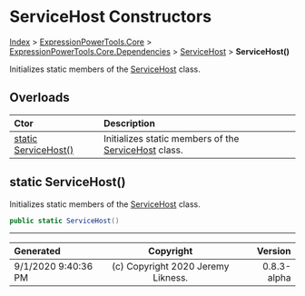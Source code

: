 ﻿# ServiceHost Constructors

[Index](../index.md) > [ExpressionPowerTools.Core](ExpressionPowerTools.Core.a.md) > [ExpressionPowerTools.Core.Dependencies](ExpressionPowerTools.Core.Dependencies.n.md) > [ServiceHost](ExpressionPowerTools.Core.Dependencies.ServiceHost.cs.md) > **ServiceHost()**

Initializes static members of the [ServiceHost](ExpressionPowerTools.Core.Dependencies.ServiceHost.cs.md) class.

## Overloads

| Ctor | Description |
| :-- | :-- |
| [static ServiceHost()](#static-servicehost) | Initializes static members of the [ServiceHost](ExpressionPowerTools.Core.Dependencies.ServiceHost.cs.md) class. |

## static ServiceHost()

Initializes static members of the [ServiceHost](ExpressionPowerTools.Core.Dependencies.ServiceHost.cs.md) class.

```csharp
public static ServiceHost()
```



---

| Generated | Copyright | Version |
| :-- | :-: | --: |
| 9/1/2020 9:40:36 PM | (c) Copyright 2020 Jeremy Likness. | 0.8.3-alpha |
